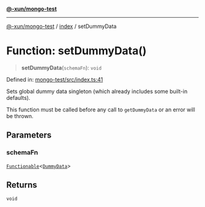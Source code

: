 [**@-xun/mongo-test**](../../README.md)

***

[@-xun/mongo-test](../../README.md) / [index](../README.md) / setDummyData

# Function: setDummyData()

> **setDummyData**(`schemaFn`): `void`

Defined in: [mongo-test/src/index.ts:41](https://github.com/Xunnamius/mongo-utils/blob/d08a9e7ab3973633794988948e34bf11b007db5b/packages/mongo-test/src/index.ts#L41)

Sets global dummy data singleton (which already includes some built-in
defaults).

This function must be called before any call to `getDummyData` or an error
will be thrown.

## Parameters

### schemaFn

[`Functionable`](../type-aliases/Functionable.md)\<[`DummyData`](../type-aliases/DummyData.md)\>

## Returns

`void`
